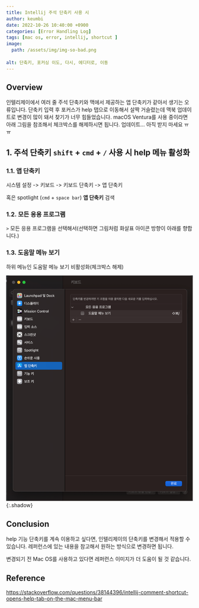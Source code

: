 ```yaml
---
title: Intellij 주석 단축키 사용 시
author: keumbi
date: 2022-10-26 10:40:00 +0900
categories: [Error Handling Log]
tags: [mac os, error, intellij, shortcut ]
image:
  path: /assets/img/img-so-bad.png

alt: 단축키, 포커싱 이도, 다시, 에디터로, 이동
---
```


## Overview
인텔리제이에서 여러 줄 주석 단축키와 맥에서 제공하는 앱 단축키가 같아서 생기는 오류입니다. 단축키 입력 후 포커스가 help 탭으로 이동해서 살짝 거슬렸는데 맥북 업데이트로 변경이 많이 돼서 찾기가 너무 힘들었습니다. macOS Ventura를 사용 중이라면 아래 그림을 참조해서 체크박스를 해제하시면 됩니다. 업데이트... 아직 받지 마세요 ㅠㅠ



## 1. 주석 단축키 `shift` + `cmd` + `/` 사용 시 help 메뉴 활성화

### 1.1. 앱 단축키
시스템 설정 -> 키보드 -> 키보드 단축키 -> 앱 단축키

혹은 spotlight (`cmd` + `space bar`) **앱 단축키** 검색

### 1.2. 모든 응용 프로그램
 `>` 모든 응용 프로그램을 선택해서(선택하면 그림처럼 화살표 아이콘 방향이 아래를 향합니다.)

### 1.3. 도움말 메뉴 보기

하위 메뉴인 도움말 메뉴 보기 비활성화(체크박스 해제)


![설정 변경 ](/assets/img/img-mac-system.png){:.shadow}


## Conclusion
help 기능 단축키를 계속 이용하고 싶다면, 인텔리제이의 단축키를 변경해서 적용할 수 있습니다. 레퍼런스에 있는 내용을 참고해서 원하는 방식으로 변경하면 됩니다.

변경되기 전 Mac OS를 사용하고 있다면 레퍼런스 이미지가 더 도움이 될 것 같습니다.



## Reference

<https://stackoverflow.com/questions/38144396/intellij-comment-shortcut-opens-help-tab-on-the-mac-menu-bar>
